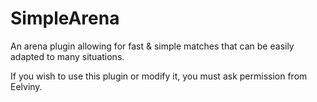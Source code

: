 SimpleArena
===========

An arena plugin allowing for fast &amp; simple matches that can be easily adapted to many situations.

If you wish to use this plugin or modify it, you must ask permission from Eelviny.
